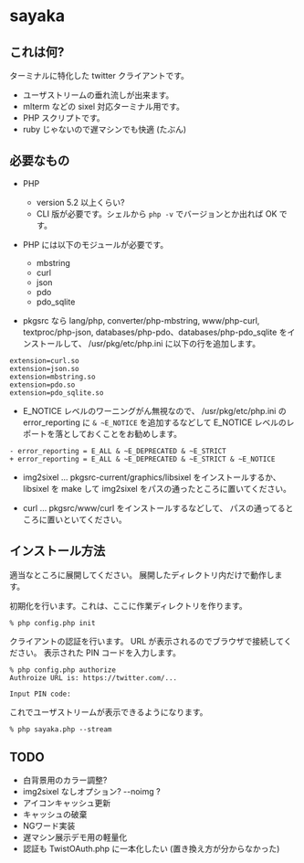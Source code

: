 sayaka
======

これは何?
---
ターミナルに特化した twitter クライアントです。

* ユーザストリームの垂れ流しが出来ます。
* mlterm などの sixel 対応ターミナル用です。
* PHP スクリプトです。
* ruby じゃないので遅マシンでも快適 (たぶん)


必要なもの
---
* PHP
  - version 5.2 以上くらい?
  - CLI 版が必要です。シェルから `php -v` でバージョンとか出れば OK です。

* PHP には以下のモジュールが必要です。
  - mbstring
  - curl
  - json
  - pdo
  - pdo_sqlite

* pkgsrc なら
lang/php, converter/php-mbstring, www/php-curl, textproc/php-json,
databases/php-pdo、databases/php-pdo_sqlite をインストールして、
/usr/pkg/etc/php.ini に以下の行を追加します。
```
extension=curl.so
extension=json.so
extension=mbstring.so
extension=pdo.so
extension=pdo_sqlite.so
```

* E_NOTICE レベルのワーニングがん無視なので、
/usr/pkg/etc/php.ini の error_reporting に
`& ~E_NOTICE` を追加するなどして
E_NOTICE レベルのレポートを落としておくことをお勧めします。
```
- error_reporting = E_ALL & ~E_DEPRECATED & ~E_STRICT
+ error_reporting = E_ALL & ~E_DEPRECATED & ~E_STRICT & ~E_NOTICE
```

* img2sixel …
pkgsrc-current/graphics/libsixel をインストールするか、
libsixel を make して img2sixel をパスの通ったところに置いてください。

* curl …
pkgsrc/www/curl をインストールするなどして、
パスの通ってるところに置いといてください。


インストール方法
---
適当なところに展開してください。
展開したディレクトリ内だけで動作します。


初期化を行います。これは、ここに作業ディレクトリを作ります。
```
% php config.php init
```

クライアントの認証を行います。
URL が表示されるのでブラウザで接続してください。
表示された PIN コードを入力します。
```
% php config.php authorize
Authroize URL is: https://twitter.com/...

Input PIN code:
```

これでユーザストリームが表示できるようになります。
```
% php sayaka.php --stream
```


TODO
---
* 白背景用のカラー調整?
* img2sixel なしオプション? --noimg ?
* アイコンキャッシュ更新
* キャッシュの破棄
* NGワード実装
* 遅マシン展示デモ用の軽量化
* 認証も TwistOAuth.php に一本化したい (置き換え方が分からなかった)

